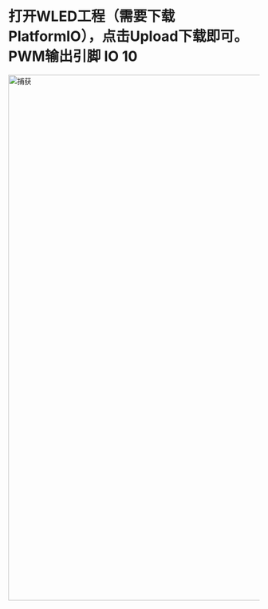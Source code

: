 
 # 打开WLED工程（需要下载PlatformIO），点击Upload下载即可。PWM输出引脚 IO 10

<img width="1051" alt="捕获" src="https://user-images.githubusercontent.com/18089130/219062713-65f3d2d6-1319-4e04-b94c-ae410890773f.PNG">
